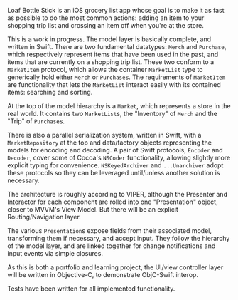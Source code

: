 Loaf Bottle Stick is an iOS grocery list app whose goal is to make it as fast as possible to do the most common actions: adding an item to your shopping trip list and crossing an item off when you're at the store.

This is a work in progress. The model layer is basically complete, and written in Swift. There are two fundamental datatypes: `Merch` and `Purchase`, which respectively represent items that have been used in the past, and items that are currently on a shopping trip list. These two conform to a `MarketItem` protocol, which allows the container `MarketList` type to generically hold either `Merch` or `Purchase`s. The requirements of `MarketItem` are functionality that lets the `MarketList` interact easily with its contained items: searching and sorting.

At the top of the model hierarchy is a `Market`, which represents a store in the real world. It contains two `MarketList`s, the "Inventory" of `Merch` and the "Trip" of `Purchase`s.

There is also a parallel serialization system, written in Swift, with a `MarketRepository` at the top and data/factory objects representing the models for encoding and decoding. A pair of Swift protocols, `Encoder` and `Decoder`, cover some of Cocoa's `NSCoder` functionality, allowing slightly more explicit typing for convenience. `NSKeyedArchiver` and `...Unarchiver` adopt these protocols so they can be leveraged until/unless another solution is necessary.

The architecture is roughly according to VIPER, although the Presenter and Interactor for each component are rolled into one "Presentation" object, closer to MVVM's View Model. But there will be an explicit Routing/Navigation layer.

The various `Presentation`s expose fields from their associated model, transforming them if necessary, and accept input. They follow the hierarchy of the model layer, and are linked together for change notifications and input events via simple closures.

As this is both a portfolio and learning project, the UI/view controller layer will be written in Objective-C, to demonstrate ObjC-Swift interop.

Tests have been written for all implemented functionality.
